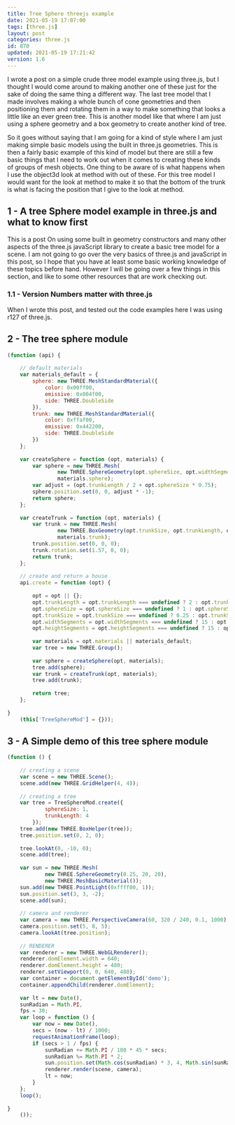 ```yaml
---
title: Tree Sphere threejs example
date: 2021-05-19 17:07:00
tags: [three.js]
layout: post
categories: three.js
id: 870
updated: 2021-05-19 17:21:42
version: 1.6
---
```


I wrote a post on a simple crude three model example using three.js, but I thought I would come around to making another one of these just for the sake of doing the same thing a different way. The last tree model that I made involves making a whole bunch of cone geometries and then positioning them and rotating them in a way to make something that looks a little like an ever green tree. This is another model like that where I am just using a sphere geometry and a box geometry to create another kind of tree.

So it goes without saying that I am going for a kind of style where I am just making simple basic models using the built in three.js geometries. This is then a fairly basic example of this kind of model but there are still a few basic things that I need to work out when it comes to creating these kinds of groups of mesh objects. One thing to be aware of is what happens when I use the object3d look at method with out of these. For this tree model I would want for the look at method to make it so that the bottom of the trunk is what is facing the position that I give to the look at method. 

<!-- more -->

## 1 - A tree Sphere model example in three.js and what to know first

This is a post On using some built in geometry constructors and many other aspects of the three.js javaScript library to create a basic tree model for a scene. I am not going to go over the very basics of three.js and javaScript in this post, so I hope that you have at least some basic working knowledge of these topics before hand. However I will be going over a few things in this section, and like to some other resources that are work checking out. 

### 1.1 - Version Numbers matter with three.js

When I wrote this post, and tested out the code examples here I was using r127 of three.js.

## 2 - The tree sphere module

```js
(function (api) {
 
    // default materials
    var materials_default = {
        sphere: new THREE.MeshStandardMaterial({
            color: 0x00ff00,
            emissive: 0x004f00,
            side: THREE.DoubleSide
        }),
        trunk: new THREE.MeshStandardMaterial({
            color: 0xffaf00,
            emissive: 0x442200,
            side: THREE.DoubleSide
        })
    };
 
    var createSphere = function (opt, materials) {
        var sphere = new THREE.Mesh(
                new THREE.SphereGeometry(opt.sphereSize, opt.widthSegments, opt.heightSegments),
                materials.sphere);
        var adjust = (opt.trunkLength / 2 + opt.sphereSize * 0.75);
        sphere.position.set(0, 0, adjust * -1);
        return sphere;
    };
 
    var createTrunk = function (opt, materials) {
        var trunk = new THREE.Mesh(
                new THREE.BoxGeometry(opt.trunkSize, opt.trunkLength, opt.trunkSize),
                materials.trunk);
        trunk.position.set(0, 0, 0);
        trunk.rotation.set(1.57, 0, 0);
        return trunk;
    };
 
    // create and return a house
    api.create = function (opt) {
 
        opt = opt || {};
        opt.trunkLength = opt.trunkLength === undefined ? 2 : opt.trunkLength;
        opt.sphereSize = opt.sphereSize === undefined ? 1 : opt.sphereSize;
        opt.trunkSize = opt.trunkSize === undefined ? 0.25 : opt.trunkSize;
        opt.widthSegments = opt.widthSegments === undefined ? 15 : opt.widthSegments;
        opt.heightSegments = opt.heightSegments === undefined ? 15 : opt.heightSegments;
 
        var materials = opt.materials || materials_default;
        var tree = new THREE.Group();
 
        var sphere = createSphere(opt, materials);
        tree.add(sphere);
        var trunk = createTrunk(opt, materials);
        tree.add(trunk);
 
        return tree;
    };
 
}
    (this['TreeSphereMod'] = {}));
```

## 3 - A Simple demo of this tree sphere module

```js
(function () {
 
    // creating a scene
    var scene = new THREE.Scene();
    scene.add(new THREE.GridHelper(4, 4));
 
    // creating a tree
    var tree = TreeSphereMod.create({
            sphereSize: 1,
            trunkLength: 4
        });
    tree.add(new THREE.BoxHelper(tree));
    tree.position.set(0, 2, 0);
 
    tree.lookAt(0, -10, 0);
    scene.add(tree);
 
    var sun = new THREE.Mesh(
            new THREE.SphereGeometry(0.25, 20, 20),
            new THREE.MeshBasicMaterial());
    sun.add(new THREE.PointLight(0xffff00, 1));
    sun.position.set(3, 3, -2);
    scene.add(sun);
 
    // camera and renderer
    var camera = new THREE.PerspectiveCamera(60, 320 / 240, 0.1, 1000);
    camera.position.set(5, 8, 5);
    camera.lookAt(tree.position);
 
    // RENDERER
    var renderer = new THREE.WebGLRenderer();
    renderer.domElement.width = 640;
    renderer.domElement.height = 480;
    renderer.setViewport(0, 0, 640, 480);
    var container = document.getElementById('demo');
    container.appendChild(renderer.domElement);
 
    var lt = new Date(),
    sunRadian = Math.PI,
    fps = 30;
    var loop = function () {
        var now = new Date(),
        secs = (now - lt) / 1000;
        requestAnimationFrame(loop);
        if (secs > 1 / fps) {
            sunRadian += Math.PI / 180 * 45 * secs;
            sunRadian %= Math.PI * 2;
            sun.position.set(Math.cos(sunRadian) * 3, 4, Math.sin(sunRadian) * 3);
            renderer.render(scene, camera);
            lt = now;
        }
    };
    loop();
 
}
    ());
```